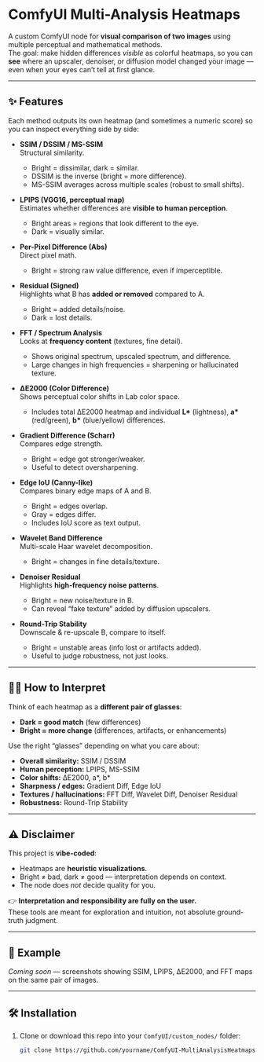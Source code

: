 # ComfyUI Multi-Analysis Heatmaps

A custom ComfyUI node for **visual comparison of two images** using multiple perceptual and mathematical methods.  
The goal: make hidden differences *visible* as colorful heatmaps, so you can **see** where an upscaler, denoiser, or diffusion model changed your image — even when your eyes can’t tell at first glance.

---

## ✨ Features

Each method outputs its own heatmap (and sometimes a numeric score) so you can inspect everything side by side:

- **SSIM / DSSIM / MS-SSIM**  
  Structural similarity.  
  - Bright = dissimilar, dark = similar.  
  - DSSIM is the inverse (bright = more difference).  
  - MS-SSIM averages across multiple scales (robust to small shifts).

- **LPIPS (VGG16, perceptual map)**  
  Estimates whether differences are **visible to human perception**.  
  - Bright areas = regions that look different to the eye.  
  - Dark = visually similar.

- **Per-Pixel Difference (Abs)**  
  Direct pixel math.  
  - Bright = strong raw value difference, even if imperceptible.

- **Residual (Signed)**  
  Highlights what B has **added or removed** compared to A.  
  - Bright = added details/noise.  
  - Dark = lost details.

- **FFT / Spectrum Analysis**  
  Looks at **frequency content** (textures, fine detail).  
  - Shows original spectrum, upscaled spectrum, and difference.  
  - Large changes in high frequencies = sharpening or hallucinated texture.

- **ΔE2000 (Color Difference)**  
  Shows perceptual color shifts in Lab color space.  
  - Includes total ΔE2000 heatmap and individual **L\*** (lightness), **a\*** (red/green), **b\*** (blue/yellow) differences.

- **Gradient Difference (Scharr)**  
  Compares edge strength.  
  - Bright = edge got stronger/weaker.  
  - Useful to detect oversharpening.

- **Edge IoU (Canny-like)**  
  Compares binary edge maps of A and B.  
  - Bright = edges overlap.  
  - Gray = edges differ.  
  - Includes IoU score as text output.

- **Wavelet Band Difference**  
  Multi-scale Haar wavelet decomposition.  
  - Bright = changes in fine details/texture.

- **Denoiser Residual**  
  Highlights **high-frequency noise patterns**.  
  - Bright = new noise/texture in B.  
  - Can reveal “fake texture” added by diffusion upscalers.

- **Round-Trip Stability**  
  Downscale & re-upscale B, compare to itself.  
  - Bright = unstable areas (info lost or artifacts added).  
  - Useful to judge robustness, not just looks.

---

## 🧑‍🎨 How to Interpret

Think of each heatmap as a **different pair of glasses**:

- **Dark = good match** (few differences)  
- **Bright = more change** (differences, artifacts, or enhancements)  

Use the right “glasses” depending on what you care about:
- **Overall similarity:** SSIM / DSSIM  
- **Human perception:** LPIPS, MS-SSIM  
- **Color shifts:** ΔE2000, a\*, b\*  
- **Sharpness / edges:** Gradient Diff, Edge IoU  
- **Textures / hallucinations:** FFT Diff, Wavelet Diff, Denoiser Residual  
- **Robustness:** Round-Trip Stability  

---

## ⚠️ Disclaimer

This project is **vibe-coded**:  
- Heatmaps are **heuristic visualizations**.  
- Bright ≠ bad, dark ≠ good — interpretation depends on context.  
- The node does *not* decide quality for you.  

👉 **Interpretation and responsibility are fully on the user.**  
These tools are meant for exploration and intuition, not absolute ground-truth judgment.

---

## 📸 Example

_Coming soon_ — screenshots showing SSIM, LPIPS, ΔE2000, and FFT maps on the same pair of images.

---

## 🛠 Installation

1. Clone or download this repo into your `ComfyUI/custom_nodes/` folder:
   ```bash
   git clone https://github.com/yourname/ComfyUI-MultiAnalysisHeatmaps
